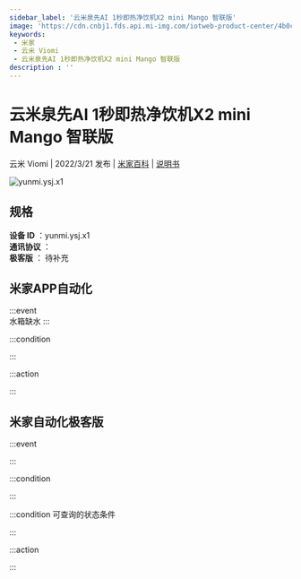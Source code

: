 ```yaml
---
sidebar_label: '云米泉先AI 1秒即热净饮机X2 mini Mango 智联版'
image: 'https://cdn.cnbj1.fds.api.mi-img.com/iotweb-product-center/4b0c009c221a6d32c4838b24891c1d1f_1642670605083.png?GalaxyAccessKeyId=AKVGLQWBOVIRQ3XLEW&Expires=9223372036854775807&Signature=2RASb5+nPnT0MxEIlLT8sIYaxJ0='
keywords: 
 - 米家
 - 云米 Viomi
 - 云米泉先AI 1秒即热净饮机X2 mini Mango 智联版
description : ''
---
```

# 云米泉先AI 1秒即热净饮机X2 mini Mango 智联版

云米 Viomi | 2022/3/21 发布 | [米家百科](https://home.mi.com/webapp/content/baike/product/index.html?model=yunmi.ysj.x1) | [说明书](https://home.mi.com/views/introduction.html?model=yunmi.ysj.x1&region=cn)

![yunmi.ysj.x1](https://cdn.cnbj1.fds.api.mi-img.com/iotweb-product-center/4b0c009c221a6d32c4838b24891c1d1f_1642670605083.png?GalaxyAccessKeyId=AKVGLQWBOVIRQ3XLEW&Expires=9223372036854775807&Signature=2RASb5+nPnT0MxEIlLT8sIYaxJ0=)

## 规格  
> 
**设备 ID** ：yunmi.ysj.x1  
**通讯协议** ：  
**极客版**  ： 待补充 


## 米家APP自动化  

:::event  
水箱缺水
:::

:::condition  

:::

:::action   

:::

## 米家自动化极客版  

:::event  

:::

:::condition  

:::

:::condition 可查询的状态条件  

:::

:::action  

:::

        
